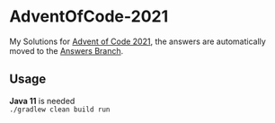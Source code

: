 # AdventOfCode-2021

My Solutions for [Advent of Code 2021](https://adventofcode.com/2021),
the answers are automatically moved to the [Answers Branch](https://github.com/Ancocodet/AdventOfCode-2021/tree/answers).

## Usage
**Java 11** is needed \
`./gradlew clean build run`
